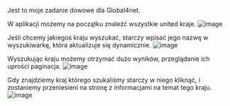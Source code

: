 Jest to moje zadanie dowowe dla Global4net.

W aplikacji możemy na początku znaleźć wszystkie united kraje.
![image](https://user-images.githubusercontent.com/58302409/124378476-c48f9b80-dcb1-11eb-9711-5e3be78acaf6.png)

Jeśli chcemy jakiegoś kraju wyszukać, starczy wpisać jego nazwę w wyszukiwarkę, która aktualizuje się dynamicznie.
![image](https://user-images.githubusercontent.com/58302409/124378496-e4bf5a80-dcb1-11eb-9cf6-90bdcf8eea48.png)

Wyszukując kraju możemy otrzymać dużo wyników, przeglądanie ich uprości paginacja.
![image](https://user-images.githubusercontent.com/58302409/124378561-4a134b80-dcb2-11eb-833e-ab3c3a5dc345.png)

Gdy znajdziemy kraj którego szukaliśmy starczy w niego kliknąć, i zostaniemy przeniesieni na stronę z informacjami na temat tego kraju.
![image](https://user-images.githubusercontent.com/58302409/124378577-6adba100-dcb2-11eb-8afc-04fc960e7c15.png)
